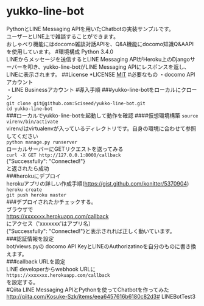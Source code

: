 # yukko-line-bot
PythonとLINE Messaging APIを用いたChatbotの実装サンプルです。  
ユーザーとLINE上で雑談することができます。  
おしゃべり機能にはdocomo雑談対話APIを、Q&A機能にdocomo知識Q&AAPIを使用しています。
#環境構成
Python 3.4.0  
LINEからメッセージを送信するとLINE Messaging APIがHeroku上のDjangoサーバーを叩き、yukko-line-botがLINE Messaging APIにレスポンスを返し、LINEに表示されます。
##License
*LICENSE
[MIT](https://github.com/Sciseed/yukko-line-bot/blob/master/LICENSE.txt)
#必要なもの
・docomo APIアカウント  
・LINE Businessアカウント
#導入手順
###yukko-line-botをローカルにクローン  
`git clone git@github.com:Sciseed/yukko-line-bot.git`  
`cd yukko-line-bot`  
###ローカルでyukko-line-botを起動して動作を確認
####仮想環境構築
`source virenv/bin/activate`  
virenv/はvirtualenvが入っているディレクトリです。自身の環境に合わせて参照してください  
`python manage.py runserver`  
ローカルサーバーにGETリクエストを送ってみる  
`curl -X GET http://127.0.0.1:8000/callback`  
{"Successfully": "Connected!"}  
と返されたら成功  
###herokuにデプロイ  
herokuアプリの詳しい作成手順(https://gist.github.com/konitter/5370904)
`heroku create`  
`git push heroku master`  
###デプロイされたかチェックする。  
ブラウザで  
https://xxxxxxx.herokuapp.com/callback  
にアクセス（'xxxxxxx'はアプリ名）  
{"Successfully": "Connected!"}と表示されれば正しく動いています。  
###認証情報を設定  
bot/views.pyの
docomo API KeyとLINEのAuthorizatinoを自分のものに書き換えます。  
###callback URLを設定  
LINE developerからwebhook URLに  
`https://xxxxxxx.herokuapp.com/callback`  
を設定する。  
#Qiita
LINE Messaging APIとPythonを使ってChatbotを作ってみた  
http://qiita.com/Kosuke-Szk/items/eea6457616b6180c82d3# LINEBotTest3
